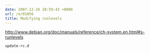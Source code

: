 ```yaml
---
date: 2007-12-26 20:59:43 +0000
url: /e/01056
title: Modifying runlevels
---
```



http://www.debian.org/doc/manuals/reference/ch-system.en.html#s-runlevels


	update-rc.d
